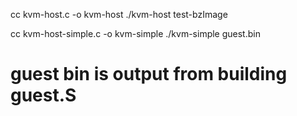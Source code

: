cc kvm-host.c -o kvm-host
./kvm-host test-bzImage

cc kvm-host-simple.c -o kvm-simple
./kvm-simple guest.bin

# guest bin is output from building guest.S
